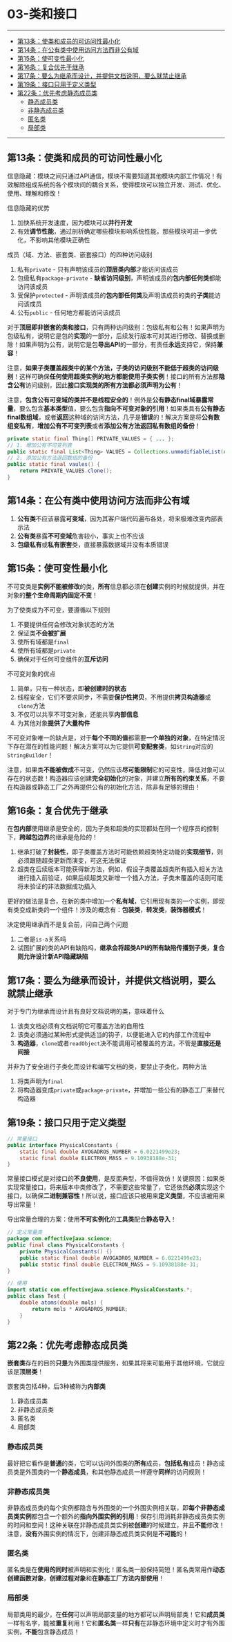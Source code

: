 ﻿# 03-类和接口

---

- [第13条：使类和成员的可访问性最小化](#第13条使类和成员的可访问性最小化)
- [第14条：在公有类中使用访问方法而非公有域](#第14条在公有类中使用访问方法而非公有域)
- [第15条：使可变性最小化](#第15条使可变性最小化)
- [第16条：复合优先于继承](#第16条复合优先于继承)
- [第17条：要么为继承而设计，并提供文档说明，要么就禁止继承](#第17条要么为继承而设计并提供文档说明要么就禁止继承)
- [第19条：接口只用于定义类型](#第19条接口只用于定义类型)
- [第22条：优先考虑静态成员类](#第22条优先考虑静态成员类)
  - [静态成员类](#静态成员类)
  - [非静态成员类](#非静态成员类)
  - [匿名类](#匿名类)
  - [局部类](#局部类)

---

## 第13条：使类和成员的可访问性最小化

信息隐藏：模块之间只通过API通信，模块不需要知道其他模块内部工作情况！有效解除组成系统的各个模块间的耦合关系，使得模块可以独立开发、测试、优化、使用、理解和修改！

信息隐藏的优势
1. 加快系统开发速度，因为模块可以**并行开发**
2. 有效**调节性能**，通过剖析确定哪些模块影响系统性能，那些模块可进一步优化，不影响其他模块正确性

成员（域、方法、嵌套类、嵌套接口）的四种访问级别
1. 私有`private` - 只有声明该成员的**顶层类内部**才能访问该成员
2. 包级私有`package-private` - __缺省访问级别__，声明该成员的**包内部任何类**都能访问该成员
3. 受保护`protected` - 声明该成员的**包内部任何类**及声明该成员的类的**子类**能访问该成员
4. 公有`public` - 任何地方都能访问该成员

对于**顶层即非嵌套的类和接口**，只有两种访问级别：包级私有和公有！如果声明为包级私有，说明它是包的**实现**的一部分，后续发行版本可对其进行修改、替换或删除！如果声明为公有，说明它是包**导出API**的一部分，有责任**永远**支持它，保持**兼容**！

注意，__如果子类覆盖超类中的某个方法，子类的访问级别不能低于超类的访问级别__！这样可确保**任何使用超类实例的地方都能使用子类实例**！接口的所有方法都**隐含公有**访问级别，因此**接口实现类的所有方法都必须声明为公有**！

注意，**包含公有可变域的类并不是线程安全的**！例外是**公有静态final域暴露常量**，要么包含**基本类型**值，要么包含**指向不可变对象的引用**！如果类具有**公有静态final数组域**，或者**返回**这种域的访问方法，几乎是**错误**的！解决方案是将**公有数组变私有**，**增加公有不可变列表**或者**添加公有方法返回私有数组的备份**！

```Java
private static final Thing[] PRIVATE_VALUES = { ... };
// 1. 增加公有不可变列表
public static final List<Thing> VALUES = Collections.unmodifiableList(Arrays.asList(PRIVATE_VALUES));
// 2. 添加公有方法返回数组的备份
public static final vaules() {
	return PRIVATE_VALUES.clone();
}
```

## 第14条：在公有类中使用访问方法而非公有域

1. **公有类**不应该暴露**可变域**，因为其客户端代码遍布各处，将来极难改变内部表示法
2. **公有类**暴露**不可变域**危害较小，事实上也不应该
3. **包级私有**或**私有嵌套**类，直接暴露数据域并没有本质错误

## 第15条：使可变性最小化

不可变类是**实例不能被修改**的类，**所有**信息都必须在**创建**实例的时候就提供，并在对象的**整个生命周期内固定不变**！

为了使类成为不可变，要遵循以下规则
1. 不要提供任何会修改对象状态的方法
2. 保证类**不会被扩展**
3. 使所有域都是`final`
4. 使所有域都是`private`
5. 确保对于任何可变组件的**互斥访问**

不可变对象的优点
1. 简单，只有一种状态，即**被创建时的状态**
2. 线程安全，它们不要求同步，不需要**保护性拷贝**，不用提供**拷贝构造器**或`clone`方法
3. 不仅可以共享不可变对象，还能共享**内部信息**
4. 为其他对象**提供了大量构件**

不可变对象唯一的缺点是，对于**每个不同的值**都需要**一个单独的对象**，在特定情况下存在潜在的性能问题！解决方案可以为它提供**可变配套类**，如`String`对应的`StringBuilder`！

注意，如果类**不能被做成**不可变，仍然应该**尽可能限制**它的可变性，降低对象可以存在的状态数！构造器应该创建**完全初始化**的对象，并建立**所有的约束关系**，不要在构造器或静态工厂之外再提供公有的初始化方法，除非有足够的理由！

## 第16条：复合优先于继承

在**包内部**使用继承是安全的，因为子类和超类的实现都处在同一个程序员的控制下，**跨越包边界**的继承是危险的！
1. 继承打破了**封装性**，即子类覆盖方法时可能依赖超类特定功能的**实现细节**，则必须跟随超类更新而演变，可这无法保证
2. 超类在后续版本可能获得新方法，例如，假设子类覆盖超类所有插入相关方法进行插入前验证，如果后续超类又新增一个插入方法，子类未覆盖的话则可能将未验证的非法数据成功插入

更好的做法是复合，在新的类中增加一个**私有域**，它引用现有类的一个实例，即现有类变成新类的一个组件！涉及的概念有：**包装类**，**转发类**，**装饰器模式**！

决定使用继承而不是复合前，问自己两个问题
1. 二者是`is-a`关系吗
2. 试图扩展的类的API有缺陷吗，**继承会将超类API的所有缺陷传播到子类，复合则允许设计新API隐藏缺陷**

## 第17条：要么为继承而设计，并提供文档说明，要么就禁止继承

对于专门为继承而设计且有良好文档说明的类，意味着什么
1. 该类文档必须有文档说明它可覆盖方法的自用性
2. 该类必须通过某种形式提供适当的钩子，以便能进入它的内部工作流程中
3. **构造器**，`clone`或者`readObject`决不能调用可被覆盖的方法，不管是**直接还是间接**

并非为了安全进行子类化而设计和编写文档的类，要禁止子类化，两种方法
1. 将类声明为`final`
2. 将构造器变成`private`或`package-private`，并增加一些公有的静态工厂来替代构造器

## 第19条：接口只用于定义类型

```Java
// 常量接口
public interface PhysicalConstants {
	static final double AVOGADROS_NUMBER = 6.0221499e23;
	static final double ELECTRON_MASS = 9.10938188e-31;
}
```

常量接口模式是对接口的**不良使用**，是反面典型，不值得效仿！关键原因：如果类实现常量接口，将来版本中类修改了，不需要这些常量了，它还依然**必须**实现这个接口，以确保**二进制兼容性**！所以说，接口应该只被用来**定义类型**，不应该被用来导出常量！

导出常量合理的方案：使用**不可实例化**的**工具类**配合**静态导入**！

```Java
// 定义常量类
package com.effectivejava.science;
public final class PhysicalConstants {
	private PhysicalConstants() {}
	public static final double AVOGADROS_NUMBER = 6.0221499e23;
	public static final double ELECTRON_MASS = 9.10938188e-31;
}

// 使用
import static com.effectivejava.science.PhysicalConstants.*;
public class Test {
	double atoms(double mols) {
		return mols * AVOGADROS_NUMBER;
	}
}
```

## 第22条：优先考虑静态成员类

**嵌套类**存在的目的**只是**为外围类提供服务，如果其将来可能用于其他环境，它就应该是**顶层类**！

嵌套类包括4种，后3种被称为**内部类**
1. 静态成员类
2. 非静态成员类
3. 匿名类
4. 局部类

### 静态成员类

最好把它看作是**普通**的类，它可以访问外围类的**所有**成员，**包括私有**成员！静态成员类是外围类的一个**静态成员**，和其他静态成员一样遵守**同样**的访问规则！

### 非静态成员类

非静态成员类的每个实例都隐含与外围类的一个外围实例相关联，即**每个非静态成员类实例**都包含一个额外的**指向外围实例的引用**！保存引用消耗非静态成员类实例的时间和空间！这种关联在非静态成员类实例被**创建**的时候建立，并且**不能**修改！注意，**没有**外围实例的情况下，创建非静态成员类实例是**不可能**的！

### 匿名类

匿名类是在**使用的同时**被声明和实例化！匿名类一般保持简短！匿名类常用作**动态创建函数对象**，**创建过程对象**和**在静态工厂方法内部使用**！

### 局部类

局部类用的最少，在**任何**可以声明局部变量的地方都可以声明局部类！它和**成员类**一样有名字，能被**重复**利用！它和**匿名类**一样**只有**在非静态环境中定义时才有外围实例，**不能**包含静态成员！